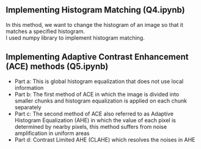 ## Implementing Histogram Matching (Q4.ipynb)
In this method, we want to change the histogram of an image so that it matches a specified histogram.  
I used numpy library to implement histogram matching.  

## Implementing Adaptive Contrast Enhancement (ACE) methods (Q5.ipynb)
- Part a: This is global histogram equalization that does not use local information
- Part b: The first method of ACE in which the image is divided into smaller chunks and histogram equalization is applied on each chunk separately
- Part c: The second method of ACE also referred to as Adaptive Histogram Equalization (AHE) in which the value of each pixel is determined by nearby pixels, this method suffers from noise amplification in uniform areas 
- Part d: Contrast Limited AHE (CLAHE) which resolves the noises in AHE
